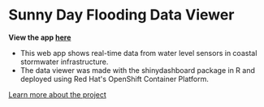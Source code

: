 # Sunny Day Flooding Data Viewer

**View the app [here](https://sunnydayflood.apps.cloudapps.unc.edu/)**

- This web app shows real-time data from water level sensors in coastal stormwater infrastructure. 
- The data viewer was made with the shinydashboard package in R and deployed using Red Hat's OpenShift Container Platform.

[Learn more about the project](https://tarheels.live/sunnydayflood/about/)

